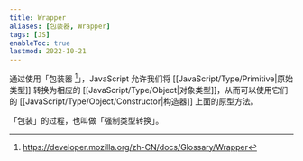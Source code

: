 ```yaml
---
title: Wrapper
aliases: [包装器, Wrapper]
tags: [JS]
enableToc: true
lastmod: 2022-10-21
---
```


通过使用「包装器 [^1]」，JavaScript 允许我们将 [[JavaScript/Type/Primitive|原始类型]] 转换为相应的 [[JavaScript/Type/Object|对象类型]]，从而可以使用它们的 [[JavaScript/Type/Object/Constructor|构造器]] 上面的原型方法。

「包装」的过程，也叫做「强制类型转换」。

[^1]: <https://developer.mozilla.org/zh-CN/docs/Glossary/Wrapper>

